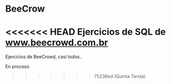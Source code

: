 # BeeCrow
<<<<<<< HEAD
Ejercicios
de SQL de www.beecrowd.com.br
=======
Ejercicios de BeeCrowd, casi todos.. 

En proceso
>>>>>>> 75236ed (Quinta Tanda)
